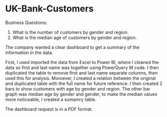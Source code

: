 # UK-Bank-Customers

Business Questions:
1. What is the number of customers by gender and region.
2. What is the median age of customers by gender and region.

The company wanted a clear dashboard to get a summary of the information in the data. 

First, I used imported the data from Excel to Power BI, where I cleaned the data so first and last name was together using PowerQuery M code. I then duplicated the table to remove first and last name separate columns, then used this for analysis. Moroever, I created a relation between the original and duplicated table with the full name for future reference. I then created 2 bars to show customers with age by gender and region. The other bar graph was median age by gender and gender, to make the median values more noticeable, I created a sumamry table.

The dashboard request is in a PDF format.
